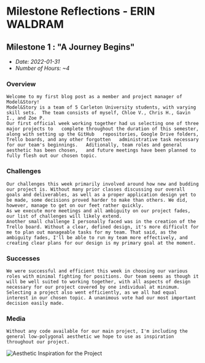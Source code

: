# Milestone Reflections - ERIN WALDRAM #

## Milestone 1 : "A Journey Begins" ##
 - _Date: 2022-01-31_
 - _Number of Hours: ~4_

 ### Overview ###
    Welcome to my first blog post as a member and project manager of Model&Story!  
    Model&Story is a team of 5 Carleton University students, with varying skill sets.  The team consists of myself, Chloe V., Chris H., Gavin I., and Zoe P.  
    Our first official week working together had us selecting one of three major projects to   complete throughout the duration of this semester, along with setting up the GitHub   repositories, Google Drive folders, Trello boards, and any other forgotten   administrative task necessary for our team's beginnings.   Aditionally, team roles and general aesthetic has been chosen,   and future meetings have been planned to fully flesh out our chosen topic.

 ### Challenges ###
    Our challenges this week primarily involved around how new and budding our project is. Without many prior classes discussing our overall goals and deliverables, as well as a proper application design yet to be made, some decisions proved harder to make than others. We did, however, manage to get on our feet rather quickly.
    As we execute more meetings and all ambiguity on our project fades, our list of challenges will likely extend.
    Another small challenge I personally faced was in the creation of the Trello board. Without a clear, defined design, it's more difficult for me to plan out manageable tasks for my team. That said, as the ambiguity fades, I'll be able to run my team more effectively, and creating clear plans for our design is my primary goal at the moment.

 ### Successes ###
    We were successful and efficient this week in choosing our various roles with minimal fighting for positions. Our team seems as though it will be well suited to working together, with all aspects of design necessary for our project covered by one individual at minimum. 
    Selecting a project also went efficiently, as we all had equal interest in our chosen topic. A unanimous vote had our most important decision easily made.

 
 ### Media ###
    Without any code available for our main project, I'm including the general low-polygonal aesthetic we hope to use as inspiration throughout our project.
 ![Aesthetic Inspiration for the Project](https://cdnb.artstation.com/p/assets/images/images/013/771/861/large/tyler-walters-tyler-walters-tyler-walters-dreamdeck-lowpoly.jpg?1541024259)
 <!-- Image taken from Tyler Walters on ArtStation for inspiration: https://www.artstation.com/artwork/4yOP8 -->

